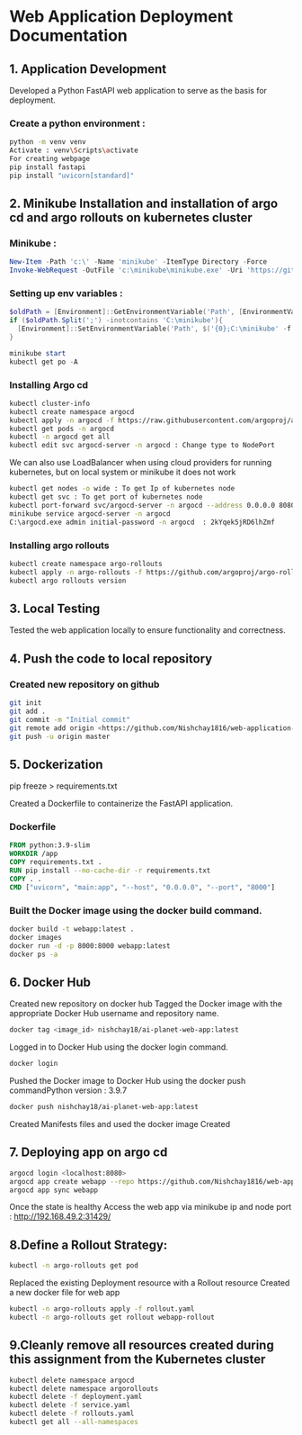 # Web Application Deployment Documentation

## 1. Application Development
Developed a Python FastAPI web application to serve as the basis for deployment.
### Create a python environment : 
```bash
python -m venv venv
Activate : venv\Scripts\activate
For creating webpage
pip install fastapi
pip install "uvicorn[standard]"
```


## 2. Minikube Installation and installation of argo cd and argo rollouts on kubernetes cluster

### Minikube :
```powershell
New-Item -Path 'c:\' -Name 'minikube' -ItemType Directory -Force
Invoke-WebRequest -OutFile 'c:\minikube\minikube.exe' -Uri 'https://github.com/kubernetes/minikube/releases/latest/download/minikube-windows-amd64.exe' -UseBasicParsing
```

### Setting up env variables :
```powershell
$oldPath = [Environment]::GetEnvironmentVariable('Path', [EnvironmentVariableTarget]::Machine)
if ($oldPath.Split(';') -inotcontains 'C:\minikube'){
  [Environment]::SetEnvironmentVariable('Path', $('{0};C:\minikube' -f $oldPath), [EnvironmentVariableTarget]::Machine)
}
```
```powershell
minikube start
kubectl get po -A
```

### Installing Argo cd
```bash
kubectl cluster-info
kubectl create namespace argocd
kubectl apply -n argocd -f https://raw.githubusercontent.com/argoproj/argo-cd/stable/manifests/install.yaml
kubectl get pods -n argocd
kubectl -n argocd get all
kubectl edit svc argocd-server -n argocd : Change type to NodePort
```
We can also use LoadBalancer when using cloud providers for running kubernetes, but on local system or minikube it does not work
```bash
kubectl get nodes -o wide : To get Ip of kubernetes node
kubectl get svc : To get port of kubernetes node
kubectl port-forward svc/argocd-server -n argocd --address 0.0.0.0 8080:443
minikube service argocd-server -n argocd
C:\argocd.exe admin initial-password -n argocd  : 2kYqek5jRD6lhZmf
```

### Installing argo rollouts
```bash
kubectl create namespace argo-rollouts
kubectl apply -n argo-rollouts -f https://github.com/argoproj/argo-rollouts/releases/latest/download/install.yaml
kubectl argo rollouts version
```

## 3. Local Testing
Tested the web application locally to ensure functionality and correctness.

## 4. Push the code to local repository
### Created new repository on github
```bash
git init
git add .
git commit -m "Initial commit"
git remote add origin <https://github.com/Nishchay1816/web-application-deployment.git>
git push -u origin master
```

## 5. Dockerization

pip freeze > requirements.txt

Created a Dockerfile to containerize the FastAPI application.
### Dockerfile
```Dockerfile
FROM python:3.9-slim
WORKDIR /app
COPY requirements.txt .
RUN pip install --no-cache-dir -r requirements.txt
COPY . .
CMD ["uvicorn", "main:app", "--host", "0.0.0.0", "--port", "8000"]
```

### Built the Docker image using the docker build command.
```bash
docker build -t webapp:latest .
docker images
docker run -d -p 8000:8000 webapp:latest
docker ps -a
```

## 6. Docker Hub
Created new repository on docker hub
Tagged the Docker image with the appropriate Docker Hub username and repository name.
```bash
docker tag <image_id> nishchay18/ai-planet-web-app:latest
```

Logged in to Docker Hub using the docker login command.
```bash
docker login
```

Pushed the Docker image to Docker Hub using the docker push commandPython version : 3.9.7
```bash
docker push nishchay18/ai-planet-web-app:latest
```

Created Manifests files and used the docker image Created

## 7. Deploying app on argo cd 
```bash
argocd login <localhost:8080>
argocd app create webapp --repo https://github.com/Nishchay1816/web-application-deployment.git --path manifests --dest-server https://kubernetes.default.svc --dest-namespace argocd
argocd app sync webapp
```
Once the state is healthy 
Access the web app via minikube ip and node port : http://192.168.49.2:31429/

## 8.Define a Rollout Strategy:
```bash
kubectl -n argo-rollouts get pod
```
Replaced the existing Deployment resource with a Rollout resource
Created a new docker file for web app
```bash
kubectl -n argo-rollouts apply -f rollout.yaml
kubectl -n argo-rollouts get rollout webapp-rollout
```

## 9.Cleanly remove all resources created during this assignment from the Kubernetes cluster
```bash
kubectl delete namespace argocd
kubectl delete namespace argorollouts
kubectl delete -f deployment.yaml
kubectl delete -f service.yaml
kubectl delete -f rollouts.yaml
kubectl get all --all-namespaces
```
